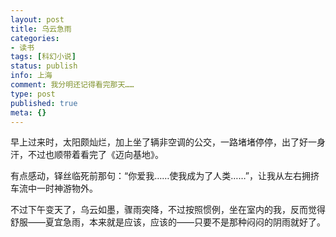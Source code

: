 ```yaml
---
layout: post
title: 乌云急雨
categories:
- 读书
tags: [科幻小说]
status: publish
info: 上海
comment: 我分明还记得看完那天……
type: post
published: true
meta: {}
---
```


 早上过来时，太阳颇灿烂，加上坐了辆非空调的公交，一路堵堵停停，出了好一身汗，不过也顺带着看完了《迈向基地》。

 有点感动，铎丝临死前那句：“你爱我……使我成为了人类……”，让我从左右拥挤车流中一时神游物外。

 不过下午变天了，乌云如墨，骤雨突降，不过按照惯例，坐在室内的我，反而觉得舒服——夏宜急雨，本来就是应该，应该的——只要不是那种闷闷的阴雨就好了。
